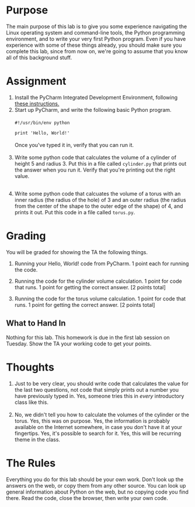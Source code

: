 <h1>Purpose</h1>
<p><span>The main purpose of this lab is to give you some experience navigating the Linux operating system and command-line tools, the Python programming environment, and to write your very first Python program. Even if you have experience with some of these things already, you should make sure you complete this lab, since from now on, we're going to assume that you know all of this background stuff.</span></p>
<h1>Assignment</h1>
<ol>
<li>Install the PyCharm Integrated Development Environment, following <a href="https://docs.google.com/document/d/1OJXYNF6raOj6UUo1hyhbjN5eF5p2okef1LTjkBVq1HA/edit#heading=h.ngtnnvn88iua">these instructions.</a>
</li>
<li>Start up PyCharm, and write the following basic Python program.<br><br><code>#!/usr/bin/env python<br><br>print 'Hello, World!'</code><br><br>Once you've typed it in, verify that you can run it.<br><br>
</li>
<li>Write some python code that calculates the volume of a cylinder of height 5 and radius 3.  Put this in a file called<span> </span><code>cylinder.py</code><span> </span>that prints out the answer when you run it.  Verify that you're printing out the right value.<br><br>
</li>
<li>
<p>Write some python code that calcuates the volume of a torus with an inner radius (the radius of the hole) of 3 and an outer radius (the radius from the center of the shape to the outer edge of the shape) of 4, and prints it out.  Put this code in a file called<span> </span><code>torus.py</code>.</p>
</li>
</ol>
<h1><span>Grading</span></h1>
<p><span>You will be graded for showing the TA the following things.</span></p>
<ol>
<li>
<p>Running your Hello, World! code from PyCharm.  1 point each for running the code.</p>
</li>
<li>
<p>Running the code for the cylinder volume calculation.  1 point for code that runs.  1 point for getting the correct answer. [2 points total]</p>
</li>
<li><span>Running the code for the torus volume calculation.  1 point for code that runs.  1 point for getting the correct answer. [2 points total]</span></li>
</ol>
<h2><span>What to Hand In</span></h2>
<p> </p>
<p>Nothing for this lab.  This homework is due in the first lab session on Tuesday.  Show the TA your working code to get your points.</p>
<h1>Thoughts</h1>
<ol>
<li>Just to be very clear, you should write code that calculates the value for the last two questions, not code that simply prints out a number you have previously typed in. Yes, someone tries this in<span> </span><em>every</em><span> </span>introductory class like this.<br><br>
</li>
<li>No, we didn't tell you how to calculate the volumes of the cylinder or the torus.  Yes, this was on purpose.  Yes, the information is probably available on the Internet somewhere, in case you don't have it at your fingertips.  Yes, it's possible to search for it.  Yes, this will be recurring theme in the class.</li>
</ol>
<h1>The Rules</h1>
<p>Everything you do for this lab should be your own work. Don't look up the answers on the web, or copy them from any other source. You can look up general information about Python on the web, but no copying code you find there. Read the code, close the browser, then write your own code.</p>
